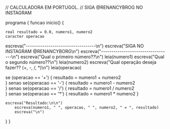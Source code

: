 // CALCULADORA EM PORTUGOL.
// SIGA @RENANCYBROG NO INSTAGRAM

programa {
  funcao inicio() {
    
    real resultado = 0.0, numero1, numero2
    caracter operacao
   escreva("----------------------------------\n")
   escreva("SIGA NO INSTAGRAM @RENANCYBORG\n")
   escreva("----------------------------------\n")
   escreva("Qual o primeiro número??\n")
   leia(numero1)
   escreva("Qual o segundo número??\n")
   leia(numero2)
   escreva("Qual operação deseja fazer?? (+, -, /, *)\n")
   leia(operacao)

   se (operacao == '+')
		{
			resultado = numero1 + numero2		
		}
		senao  se(operacao == '-')
		{
			resultado = numero1 - numero2	
		}
		senao se(operacao == '/')
		{
			resultado = numero1 / numero2	
		}
		senao se(operacao == '*')
		{
			resultado = numero1 * numero2
		}	
    
    escreva("Resultado:\n\n")
		escreva(numero1, " ", operacao, " ", numero2, " = ", resultado)
		escreva("\n")

  }
}
